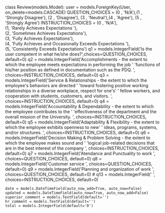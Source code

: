 class Review(models.Model):
	user = models.ForeignKey(User, on_delete=models.CASCADE)
	QUESTION_CHOICES =	(0 , 'N/A'),(1 , 'Strongly Disagree'), (2 , 'Disagree'), (3 , 'Neutral'),(4 , 'Agree'),	(5 , 'Strongly Agree')
	INSTRUCTION_CHOICES = (0 , 'N/A'),\
	                      (1, 'Rarely Achieves Expectations '),\
	                      (2, 'Sometimes Achieves Expectations'), \
	                      (3, 'Fully Achieves Expectations'), \
	                      (4, 'Fully Achieves and Occasionally Exceeds Expectations	'), \
	                      (5, 'Consistently Exceeds Expectations')
	q1 = models.IntegerField('Is the user competent in what he/she does?',choices=QUESTION_CHOICES, default=0)
	q2 = models.IntegerField('Accomplishments - the extent to which the employee meets expectations in performing the job '
	                         'functions of his/her position as defined in documentation such as the PDQ. ',
	                         choices=INSTRUCTION_CHOICES, default=0)
	q3 = models.IntegerField('Service & Relationships - the extent to which the employee\'s behaviors are directed '
	                         'toward fostering positive working relationships in a diverse workplace, respect for one\'s'
	                         ' fellow workers, and cooperation with students, customers, and visitors. ',
	                         choices=INSTRUCTION_CHOICES, default=0)
	q4 = models.IntegerField('Accountability & Dependability - the extent to which the employee contributes to the '
	                         'effectiveness of the department and the overall mission of the University. ',
	                         choices=INSTRUCTION_CHOICES, default=0)
	q5 = models.IntegerField('Adaptability & Flexibility - the extent to which the employee exhibits openness to new'
	                         ' ideas, programs, systems, and/or structures. ',
	                         choices=INSTRUCTION_CHOICES, default=0)
	q6 = models.IntegerField('Decision Making & Problem Solving - the extent to which the employee makes sound and '
	                         'logical job-related decisions that are in the best interest of the company ',
	                         choices=INSTRUCTION_CHOICES, default=0)
	q7 = models.IntegerField('Atendance and Punctuality to work ', choices=QUESTION_CHOICES, default=0)
	q8 = models.IntegerField('Customer service ', choices=QUESTION_CHOICES, default=0)
	q9 = models.IntegerField('Planning and organization of work ', choices=QUESTION_CHOICES, default=0)
	# q13 = models.IntegerField(' ', choices=INSTRUCTION_CHOICES, default=0)

	date = models.DateTimeField(auto_now_add=True, auto_now=False)
	updated = models.DateTimeField(auto_now=True, auto_now_add=False)
	superior_comment = models.TextField(default='')
	hr_comment = models.TextField(default='')
	total = models.IntegerField(default='0')